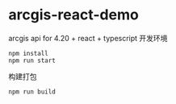 # arcgis-react-demo
arcgis api for 4.20 + react + typescript 开发环境

```
npm install 
npm run start
```
构建打包
```
npm run build
```
